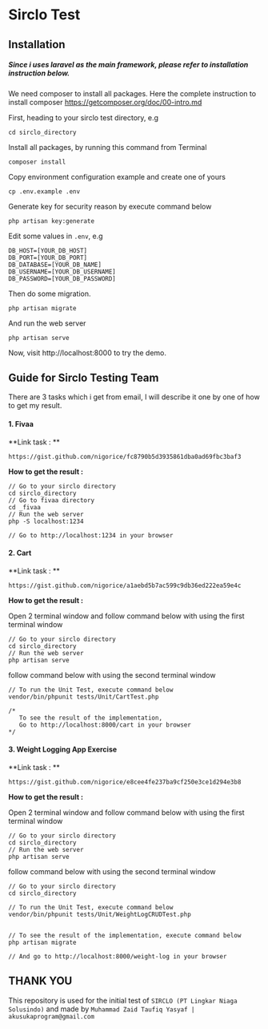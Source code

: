 # Sirclo Test

## Installation

##### Since i uses _laravel_ as the main framework, please refer to installation instruction below.

We need composer to install all packages.
Here the complete instruction to install composer https://getcomposer.org/doc/00-intro.md

First, heading to your sirclo test directory, e.g

```
cd sirclo_directory
```

Install all packages, by running this command from Terminal

```
composer install
```

Copy environment configuration example and create one of yours

```
cp .env.example .env
```

Generate key for security reason by execute command below

```
php artisan key:generate
```

Edit some values in `.env`, e.g

    DB_HOST=[YOUR_DB_HOST]
    DB_PORT=[YOUR_DB_PORT]
    DB_DATABASE=[YOUR_DB_NAME]
    DB_USERNAME=[YOUR_DB_USERNAME]
    DB_PASSWORD=[YOUR_DB_PASSWORD]

Then do some migration.

```
php artisan migrate
```

And run the web server

```
php artisan serve
```

Now, visit http://localhost:8000 to try the demo.

## Guide for Sirclo Testing Team 

There are 3 tasks which i get from email, I will describe it one by one of how to get my result.

#### 1. Fivaa
**Link task : **

`https://gist.github.com/nigorice/fc8790b5d3935861dba0ad69fbc3baf3`

**How to get the result :**

    // Go to your sirclo directory
    cd sirclo_directory 
    // Go to fivaa directory
    cd _fivaa
    // Run the web server
    php -S localhost:1234

    // Go to http://localhost:1234 in your browser

#### 2. Cart
**Link task : **

`https://gist.github.com/nigorice/a1aebd5b7ac599c9db36ed222ea59e4c`

**How to get the result :**

Open 2 terminal window and follow command below with using the first terminal window

    // Go to your sirclo directory
    cd sirclo_directory 
    // Run the web server
    php artisan serve

follow command below with using the second terminal window

    // To run the Unit Test, execute command below
    vendor/bin/phpunit tests/Unit/CartTest.php

    /* 
       To see the result of the implementation,
       Go to http://localhost:8000/cart in your browser
    */
    
#### 3. Weight Logging App Exercise
**Link task : **

`https://gist.github.com/nigorice/e8cee4fe237ba9cf250e3ce1d294e3b8`

**How to get the result :**

Open 2 terminal window and follow command below with using the first terminal window

    // Go to your sirclo directory
    cd sirclo_directory 
    // Run the web server
    php artisan serve

follow command below with using the second terminal window

    // Go to your sirclo directory
    cd sirclo_directory

    // To run the Unit Test, execute command below
    vendor/bin/phpunit tests/Unit/WeightLogCRUDTest.php

    
    // To see the result of the implementation, execute command below
    php artisan migrate

    // And go to http://localhost:8000/weight-log in your browser
    

## THANK YOU
This repository is used for the initial test of `SIRCLO (PT Lingkar Niaga Solusindo)` and made by `Muhammad Zaid Taufiq Yasyaf | akusukaprogram@gmail.com`

